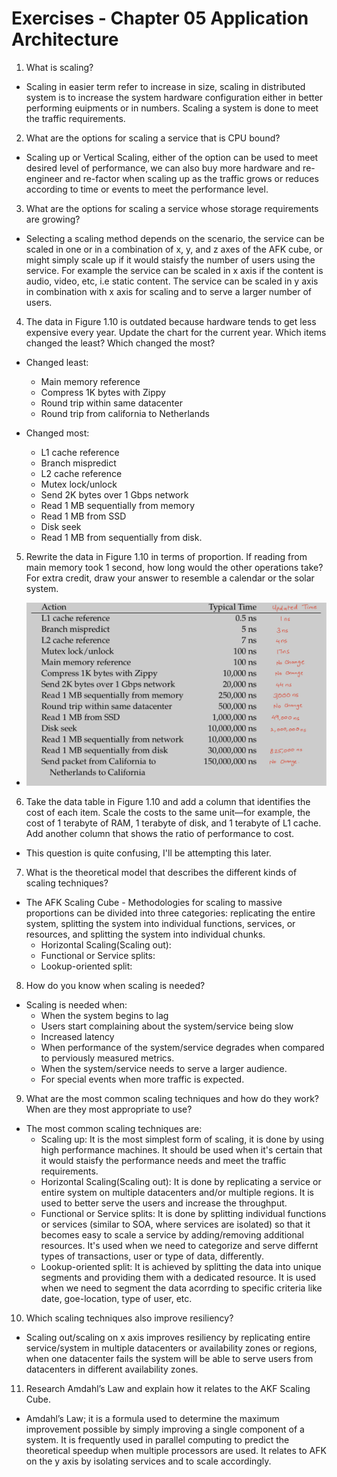 # Exercises - Chapter 05 Application Architecture

1. What is scaling?
* Scaling in easier term refer to increase in size, scaling in distributed system is to increase the system hardware configuration either in better performing euipments or in numbers. Scaling a system is done to meet the traffic requirements.

2. What are the options for scaling a service that is CPU bound?
* Scaling up or Vertical Scaling, either of the option can be used to meet desired level of performance, we can also buy more hardware and re-engineer and re-factor when scaling up  as the traffic grows or reduces according to time or events to meet the performance level.

3. What are the options for scaling a service whose storage requirements are growing?
* Selecting a scaling method depends on the scenario, the service can be scaled in one or in a combination of x, y, and z axes of the AFK cube, or might simply scale up if it would staisfy the number of users using the service. For example the service can be scaled in x axis if the content is audio, video, etc, i.e static content. The service can be scaled in y axis in combination with x axis for scaling and to serve a larger number of users.

4. The data in Figure 1.10 is outdated because hardware tends to get less expensive every year. Update the chart for the current year. Which items changed the least? Which changed the most?
* Changed least:
    - Main memory reference
    - Compress 1K bytes with Zippy
    - Round trip within same datacenter
    - Round trip from california to Netherlands
    
* Changed most:
    - L1 cache reference
    - Branch mispredict
    - L2 cache reference
    - Mutex lock/unlock
    - Send 2K bytes over 1 Gbps network
    - Read 1 MB sequentially from memory
    - Read 1 MB from SSD
    - Disk seek
    - Read 1 MB from sequentially from disk.

5. Rewrite the data in Figure 1.10 in terms of proportion. If reading from main memory took 1 second, how long would the other operations take? For extra credit, draw your answer to resemble a calendar or the solar system.
* ![Updated Chart](./media/updated-chart.jpg)

6. Take the data table in Figure 1.10 and add a column that identifies the cost of each item. Scale the costs to the same unit—for example, the cost of 1 terabyte of RAM, 1 terabyte of disk, and 1 terabyte of L1 cache. Add another column that shows the ratio of performance to cost.
*  This question is quite confusing, I'll be attempting this later.

7. What is the theoretical model that describes the different kinds of scaling techniques?
* The AFK Scaling Cube - Methodologies for scaling to massive proportions can be divided into three categories: replicating the entire system, splitting the system into individual functions, services, or resources, and splitting the system into individual chunks.
    * Horizontal Scaling(Scaling out): 
    * Functional or Service splits: 
    * Lookup-oriented split:


8. How do you know when scaling is needed?
* Scaling is needed when:
    * When the system begins to lag
    * Users start complaining about the system/service being slow
    * Increased latency 
    * When performance of the system/service degrades when compared to perviously measured metrics.
    * When the system/service needs to serve a larger audience.
    * For special events when more traffic is expected.

9. What are the most common scaling techniques and how do they work? When are they most appropriate to use?
* The most common scaling techniques are:
    * Scaling up: It is the most simplest form of scaling, it is done by using high performance machines. It should be used when it's certain that it would staisfy the performance needs and meet the traffic requirements.
    * Horizontal Scaling(Scaling out): It is done by replicating a service or entire system on multiple datacenters and/or multiple regions. It is used to better serve the users and increase the throughput.
    * Functional or Service splits: It is done by splitting individual functions or services (similar to SOA, where services are isolated) so that it becomes easy to scale a service by adding/removing additional resources. It's used when we need to categorize and serve differnt types of transactions, user or type of data, differently.
    * Lookup-oriented split: It is achieved by splitting the data into unique segments and providing them with a dedicated resource. It is used when we need to segment the data acorrding to specific criteria like date, goe-location, type of user, etc.

10. Which scaling techniques also improve resiliency?
* Scaling out/scaling on x axis improves resiliency by replicating entire service/system in multiple datacenters or availability zones or regions, when one datacenter fails the system will be able to serve users from datacenters in different availability zones.

11. Research Amdahl’s Law and explain how it relates to the AKF Scaling Cube.
* Amdahl’s Law; it is a formula used to determine the maximum improvement possible by simply improving a single component of a system. It is frequently used in parallel computing to predict the theoretical speedup when multiple processors are used. It relates to AFK on the y axis by isolating services and to scale accordingly.
